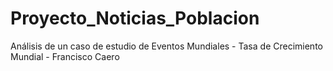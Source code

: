 # Proyecto_Noticias_Poblacion
Análisis de un caso de estudio de Eventos Mundiales - Tasa de Crecimiento Mundial - Francisco Caero
